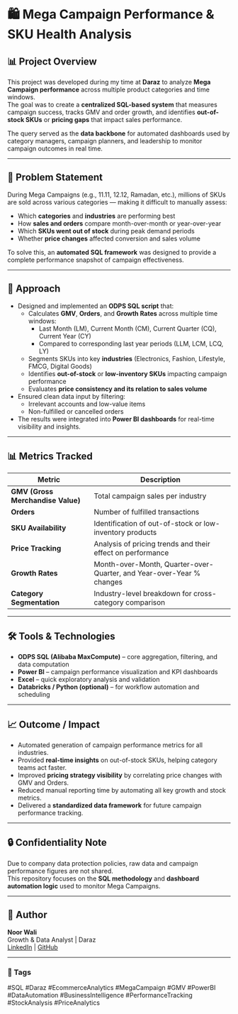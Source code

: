# 🛍️ Mega Campaign Performance & SKU Health Analysis

## 📊 Project Overview

This project was developed during my time at **Daraz** to analyze **Mega Campaign performance** across multiple product categories and time windows.  
The goal was to create a **centralized SQL-based system** that measures campaign success, tracks GMV and order growth, and identifies **out-of-stock SKUs** or **pricing gaps** that impact sales performance.

The query served as the **data backbone** for automated dashboards used by category managers, campaign planners, and leadership to monitor campaign outcomes in real time.

---

## 🧩 Problem Statement

During Mega Campaigns (e.g., 11.11, 12.12, Ramadan, etc.), millions of SKUs are sold across various categories — making it difficult to manually assess:
- Which **categories** and **industries** are performing best  
- How **sales and orders** compare month-over-month or year-over-year  
- Which **SKUs went out of stock** during peak demand periods  
- Whether **price changes** affected conversion and sales volume  

To solve this, an **automated SQL framework** was designed to provide a complete performance snapshot of campaign effectiveness.

---

## 🧠 Approach

- Designed and implemented an **ODPS SQL script** that:
  - Calculates **GMV**, **Orders**, and **Growth Rates** across multiple time windows:  
    - Last Month (LM), Current Month (CM), Current Quarter (CQ), Current Year (CY)  
    - Compared to corresponding last year periods (LLM, LCM, LCQ, LY)  
  - Segments SKUs into key **industries** (Electronics, Fashion, Lifestyle, FMCG, Digital Goods)  
  - Identifies **out-of-stock** or **low-inventory SKUs** impacting campaign performance  
  - Evaluates **price consistency and its relation to sales volume**  
- Ensured clean data input by filtering:
  - Irrelevant accounts and low-value items  
  - Non-fulfilled or cancelled orders  
- The results were integrated into **Power BI dashboards** for real-time visibility and insights.

---

## 📊 Metrics Tracked

| Metric | Description |
|---------|--------------|
| **GMV (Gross Merchandise Value)** | Total campaign sales per industry |
| **Orders** | Number of fulfilled transactions |
| **SKU Availability** | Identification of out-of-stock or low-inventory products |
| **Price Tracking** | Analysis of pricing trends and their effect on performance |
| **Growth Rates** | Month-over-Month, Quarter-over-Quarter, and Year-over-Year % changes |
| **Category Segmentation** | Industry-level breakdown for cross-category comparison |

---

## 🛠️ Tools & Technologies

- **ODPS SQL (Alibaba MaxCompute)** – core aggregation, filtering, and data computation  
- **Power BI** – campaign performance visualization and KPI dashboards  
- **Excel** – quick exploratory analysis and validation  
- **Databricks / Python (optional)** – for workflow automation and scheduling  

---

## 📈 Outcome / Impact

- Automated generation of campaign performance metrics for all industries.  
- Provided **real-time insights** on out-of-stock SKUs, helping category teams act faster.  
- Improved **pricing strategy visibility** by correlating price changes with GMV and Orders.  
- Reduced manual reporting time by automating all key growth and stock metrics.  
- Delivered a **standardized data framework** for future campaign performance tracking.

---

## 🔒 Confidentiality Note

Due to company data protection policies, raw data and campaign performance figures are not shared.  
This repository focuses on the **SQL methodology** and **dashboard automation logic** used to monitor Mega Campaigns.

---

## 👤 Author

**Noor Wali**  
Growth & Data Analyst | Daraz  
[LinkedIn](https://www.linkedin.com/in/your-link) | [GitHub](https://github.com/noorw8354)

---

### 🔖 Tags
#SQL #Daraz #EcommerceAnalytics #MegaCampaign #GMV #PowerBI  
#DataAutomation #BusinessIntelligence #PerformanceTracking #StockAnalysis #PriceAnalytics
